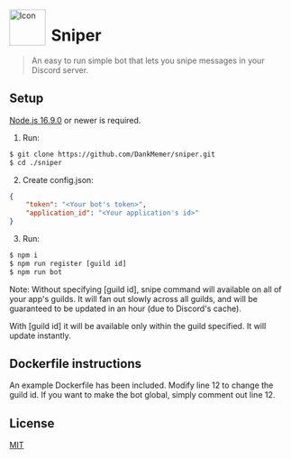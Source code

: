 <img width="64" height="64" align="left" style="float: left; margin: 10px 10px 0 0;" alt="Icon" src="https://imgur.com/dRSYp1f.png">

# Sniper

> An easy to run simple bot that lets you snipe messages in your Discord server.

## Setup

[Node.js 16.9.0](https://nodejs.org) or newer is required.

1. Run:

```bash
$ git clone https://github.com/DankMemer/sniper.git
$ cd ./sniper
```

2. Create config.json:

```json
{
	"token": "<Your bot's token>",
	"application_id": "<Your application's id>"
}
```

3. Run:

```bash
$ npm i
$ npm run register [guild id]
$ npm run bot
```

Note:
Without specifying [guild id], snipe command will available on all of your app's guilds. It will fan out slowly across all guilds, and will be guaranteed to be updated in an hour (due to Discord's cache).

With [guild id] it will be available only within the guild specified. It will update instantly.

## Dockerfile instructions
An example Dockerfile has been included. Modify line 12 to change the guild id. If you want to make the bot global, simply comment out line 12.

## License

[MIT](https://tldrlegal.com/license/mit-license)

